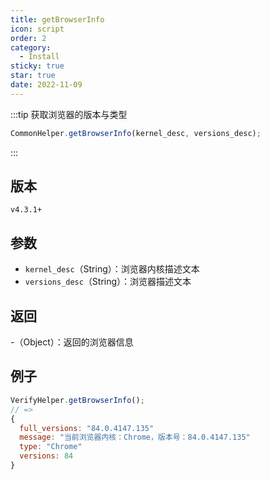```yaml
---
title: getBrowserInfo
icon: script
order: 2
category:
  - Install
sticky: true
star: true
date: 2022-11-09
---
```


:::tip 获取浏览器的版本与类型
```js
CommonHelper.getBrowserInfo(kernel_desc, versions_desc);
```
:::

## 版本

`v4.3.1+`

## 参数

- `kernel_desc`（String）：浏览器内核描述文本
- `versions_desc`（String）：浏览器描述文本

## 返回

-（Object）：返回的浏览器信息

## 例子

```js
VerifyHelper.getBrowserInfo();
// => 
{
  full_versions: "84.0.4147.135"
  message: "当前浏览器内核：Chrome，版本号：84.0.4147.135"
  type: "Chrome"
  versions: 84
}
```
